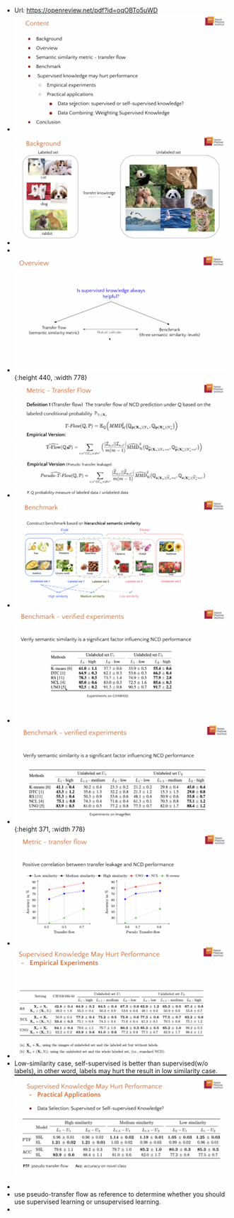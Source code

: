- Url: https://openreview.net/pdf?id=oqOBTo5uWD
- ![image.png](../assets/image_1683705830294_0.png)
- ![image.png](../assets/image_1683705877664_0.png)
-
- ![image.png](../assets/image_1683705982408_0.png){:height 440, :width 778}
- ![image.png](../assets/image_1683706023081_0.png)
- ![image.png](../assets/image_1683706216547_0.png)
- ![image.png](../assets/image_1683706299885_0.png)
- ![image.png](../assets/image_1683706319885_0.png){:height 371, :width 778}
- ![image.png](../assets/image_1683706335373_0.png)
- ![image.png](../assets/image_1683706405306_0.png)
- Low-similarity case, self-supervised is better than supervised(w/o labels), in other word, labels may hurt the result in low similarity case.
- ![image.png](../assets/image_1683706615880_0.png)
- use pseudo-transfer flow as reference to determine whether you should use supervised learning or unsupervised learning.
-